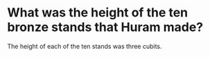 # What was the height of the ten bronze stands that Huram made?

The height of each of the ten stands was three cubits.
